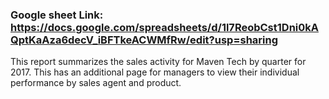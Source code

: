 ### Google sheet Link: https://docs.google.com/spreadsheets/d/1l7ReobCst1Dni0kAQptKaAza6decV_iBFTkeACWMfRw/edit?usp=sharing
This report summarizes the sales activity for Maven Tech by quarter for 2017. This has an additional page for managers to view their individual performance by sales agent and product.

